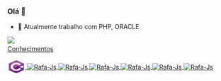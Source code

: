 ### Olá 👋


- 🔭 Atualmente trabalho com PHP, ORACLE
<div align="left" style="display: inline_block">
  <a href="https://github.com/HenriqueFon">
  <img height="160em" src="https://github-readme-stats.vercel.app/api?username=HenriqueFon&show_icons=true&theme=dracula&include_all_commits=true&count_private=true"/>
</div>
  Conhecimentos
  <div style="display: inline_block"><br>
  <img align="center" alt="Rafa-Js" height="30" width="40"  src="https://raw.githubusercontent.com/devicons/devicon/master/icons/csharp/csharp-original.svg">
  <img align="center" alt="Rafa-Js" height="30" width="40" src="https://cdn.jsdelivr.net/gh/devicons/devicon/icons/css3/css3-original.svg" />
  <img align="center" alt="Rafa-Js" height="30" width="40" src="https://cdn.jsdelivr.net/gh/devicons/devicon/icons/html5/html5-original.svg" />
  <img align="center" alt="Rafa-Js" height="30" width="40" src="https://cdn.jsdelivr.net/gh/devicons/devicon/icons/javascript/javascript-original.svg" />
  <img align="center" alt="Rafa-Js" height="30" width="40" src="https://cdn.jsdelivr.net/gh/devicons/devicon/icons/java/java-original.svg" />
  <img align="center" alt="Rafa-Js" height="30" width="40" src="https://cdn.jsdelivr.net/gh/devicons/devicon/icons/php/php-original.svg" />
  <img align="center" alt="Rafa-Js" height="30" width="40" src="https://cdn.jsdelivr.net/gh/devicons/devicon/icons/oracle/oracle-original.svg" />
</div>
